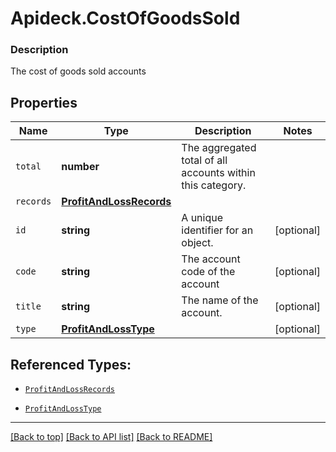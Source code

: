 # Apideck.CostOfGoodsSold

### Description

The cost of goods sold accounts

## Properties
Name | Type | Description | Notes
------------ | ------------- | ------------- | -------------
`total` | **number** | The aggregated total of all accounts within this category. | 
`records` | [**ProfitAndLossRecords**](ProfitAndLossRecords.md) |  | 
`id` | **string** | A unique identifier for an object. | [optional] 
`code` | **string** | The account code of the account | [optional] 
`title` | **string** | The name of the account. | [optional] 
`type` | [**ProfitAndLossType**](ProfitAndLossType.md) |  | [optional] 





## Referenced Types:

* [`ProfitAndLossRecords`](ProfitAndLossRecords.md)



* [`ProfitAndLossType`](ProfitAndLossType.md)

---

[[Back to top]](#) [[Back to API list]](../../../../README.md#documentation-for-api-endpoints) [[Back to README]](../../../../README.md)



